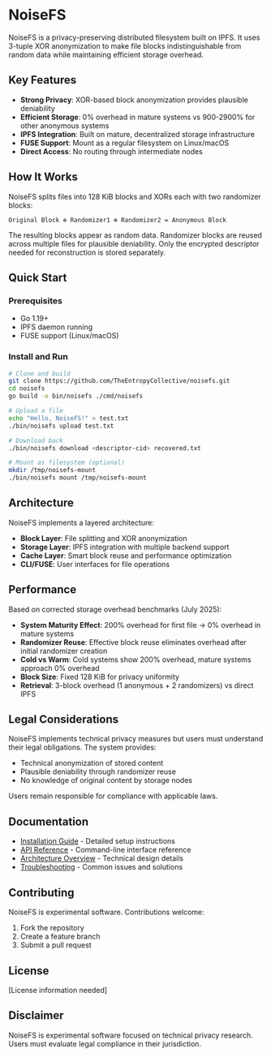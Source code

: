 # NoiseFS

NoiseFS is a privacy-preserving distributed filesystem built on IPFS. It uses 3-tuple XOR anonymization to make file blocks indistinguishable from random data while maintaining efficient storage overhead.

## Key Features

- **Strong Privacy**: XOR-based block anonymization provides plausible deniability
- **Efficient Storage**: 0% overhead in mature systems vs 900-2900% for other anonymous systems
- **IPFS Integration**: Built on mature, decentralized storage infrastructure
- **FUSE Support**: Mount as a regular filesystem on Linux/macOS
- **Direct Access**: No routing through intermediate nodes

## How It Works

NoiseFS splits files into 128 KiB blocks and XORs each with two randomizer blocks:

```
Original Block ⊕ Randomizer1 ⊕ Randomizer2 = Anonymous Block
```

The resulting blocks appear as random data. Randomizer blocks are reused across multiple files for plausible deniability. Only the encrypted descriptor needed for reconstruction is stored separately.

## Quick Start

### Prerequisites

- Go 1.19+
- IPFS daemon running
- FUSE support (Linux/macOS)

### Install and Run

```bash
# Clone and build
git clone https://github.com/TheEntropyCollective/noisefs.git
cd noisefs
go build -o bin/noisefs ./cmd/noisefs

# Upload a file
echo "Hello, NoiseFS!" > test.txt
./bin/noisefs upload test.txt

# Download back
./bin/noisefs download <descriptor-cid> recovered.txt

# Mount as filesystem (optional)
mkdir /tmp/noisefs-mount
./bin/noisefs mount /tmp/noisefs-mount
```

## Architecture

NoiseFS implements a layered architecture:

- **Block Layer**: File splitting and XOR anonymization
- **Storage Layer**: IPFS integration with multiple backend support  
- **Cache Layer**: Smart block reuse and performance optimization
- **CLI/FUSE**: User interfaces for file operations

## Performance

Based on corrected storage overhead benchmarks (July 2025):

- **System Maturity Effect**: 200% overhead for first file → 0% overhead in mature systems
- **Randomizer Reuse**: Effective block reuse eliminates overhead after initial randomizer creation
- **Cold vs Warm**: Cold systems show 200% overhead, mature systems approach 0% overhead
- **Block Size**: Fixed 128 KiB for privacy uniformity  
- **Retrieval**: 3-block overhead (1 anonymous + 2 randomizers) vs direct IPFS

## Legal Considerations

NoiseFS implements technical privacy measures but users must understand their legal obligations. The system provides:

- Technical anonymization of stored content
- Plausible deniability through randomizer reuse
- No knowledge of original content by storage nodes

Users remain responsible for compliance with applicable laws.

## Documentation

- [Installation Guide](docs/INSTALL.md) - Detailed setup instructions
- [API Reference](docs/API.md) - Command-line interface reference
- [Architecture Overview](docs/ARCHITECTURE.md) - Technical design details
- [Troubleshooting](docs/TROUBLESHOOTING.md) - Common issues and solutions

## Contributing

NoiseFS is experimental software. Contributions welcome:

1. Fork the repository
2. Create a feature branch
3. Submit a pull request

## License

[License information needed]

## Disclaimer

NoiseFS is experimental software focused on technical privacy research. Users must evaluate legal compliance in their jurisdiction.